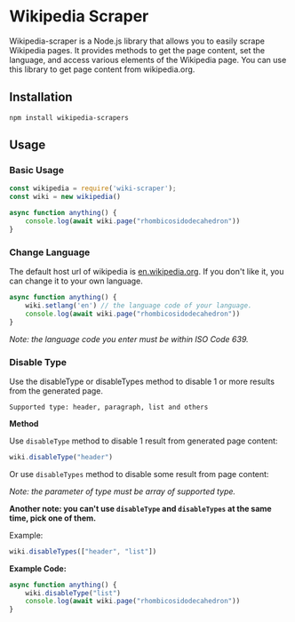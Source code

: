# Wikipedia Scraper
Wikipedia-scraper is a Node.js library that allows you to easily scrape Wikipedia pages. It provides methods to get the page content, set the language, and access various elements of the Wikipedia page. You can use this library to get page content from wikipedia.org.

## Installation
```code
npm install wikipedia-scrapers
```

## Usage
<h3>Basic Usage</h3>

```js
const wikipedia = require('wiki-scraper');
const wiki = new wikipedia()

async function anything() {
    console.log(await wiki.page("rhombicosidodecahedron"))
}
```

<h3>Change Language</h3>

The default host url of wikipedia is [en.wikipedia.org](en.wikipedia.org). If you don't like it, you can change it to your own language.

```js
async function anything() {
    wiki.setlang('en') // the language code of your language.
    console.log(await wiki.page("rhombicosidodecahedron"))
}
```
_Note: the language code you enter must be within ISO Code 639._

<h3>Disable Type</h3>

Use the disableType or disableTypes method to disable 1 or more results from the generated page.

```Supported type: header, paragraph, list and others```

**Method**

Use `disableType` method to disable 1 result from generated page content:

```js
wiki.disableType("header")
```

Or use `disableTypes` method to disable some result from page content:

<i>Note: the parameter of type must be array of supported type.</i>

<b>Another note: you can't use <code>disableType</code> and <code>disableTypes</code> at the same time, pick one of them.</b>

Example:
```js
wiki.disableTypes(["header", "list"])
```

**Example Code:**

```js
async function anything() {
    wiki.disableType("list")
    console.log(await wiki.page("rhombicosidodecahedron"))
}
```